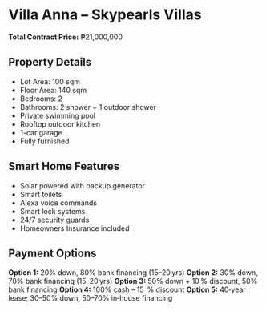 # Villa Anna – Skypearls Villas
**Total Contract Price:** ₱21,000,000
## Property Details
- Lot Area: 100 sqm
- Floor Area: 140 sqm
- Bedrooms: 2
- Bathrooms: 2 shower + 1 outdoor shower
- Private swimming pool
- Rooftop outdoor kitchen
- 1-car garage
- Fully furnished
## Smart Home Features
- Solar powered with backup generator
- Smart toilets
- Alexa voice commands
- Smart lock systems
- 24/7 security guards
- Homeowners Insurance included
## Payment Options
**Option 1:** 20% down, 80% bank financing (15–20 yrs)
**Option 2:** 30% down, 70% bank financing (15–20 yrs)
**Option 3:** 50% down + 10 % discount, 50% bank financing
**Option 4:** 100% cash – 15  % discount
**Option 5:** 40‑year lease; 30–50% down, 50–70% in‑house financing 